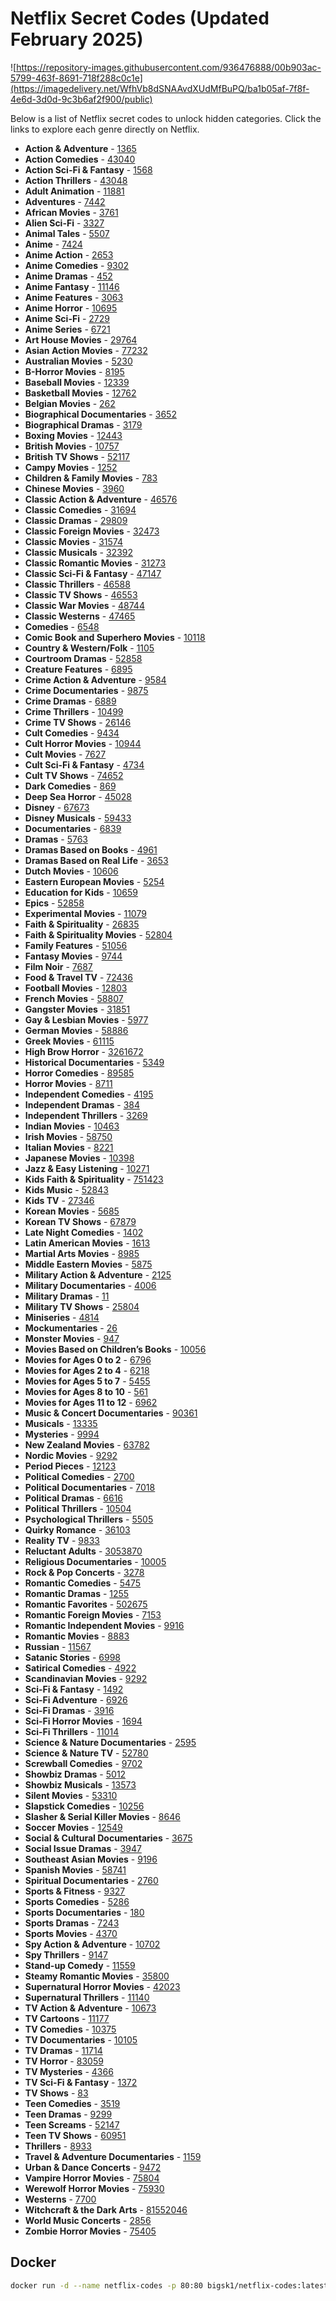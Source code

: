 # Netflix Secret Codes (Updated February 2025)

![https://repository-images.githubusercontent.com/936476888/00b903ac-5799-463f-8691-718f288c0c1e](https://imagedelivery.net/WfhVb8dSNAAvdXUdMfBuPQ/ba1b05af-7f8f-4e6d-3d0d-9c3b6af2f900/public)

Below is a list of Netflix secret codes to unlock hidden categories. Click the links to explore each genre directly on Netflix.

- **Action & Adventure** - [1365](https://www.netflix.com/browse/genre/1365)
- **Action Comedies** - [43040](https://www.netflix.com/browse/genre/43040)
- **Action Sci-Fi & Fantasy** - [1568](https://www.netflix.com/browse/genre/1568)
- **Action Thrillers** - [43048](https://www.netflix.com/browse/genre/43048)
- **Adult Animation** - [11881](https://www.netflix.com/browse/genre/11881)
- **Adventures** - [7442](https://www.netflix.com/browse/genre/7442)
- **African Movies** - [3761](https://www.netflix.com/browse/genre/3761)
- **Alien Sci-Fi** - [3327](https://www.netflix.com/browse/genre/3327)
- **Animal Tales** - [5507](https://www.netflix.com/browse/genre/5507)
- **Anime** - [7424](https://www.netflix.com/browse/genre/7424)
- **Anime Action** - [2653](https://www.netflix.com/browse/genre/2653)
- **Anime Comedies** - [9302](https://www.netflix.com/browse/genre/9302)
- **Anime Dramas** - [452](https://www.netflix.com/browse/genre/452)
- **Anime Fantasy** - [11146](https://www.netflix.com/browse/genre/11146)
- **Anime Features** - [3063](https://www.netflix.com/browse/genre/3063)
- **Anime Horror** - [10695](https://www.netflix.com/browse/genre/10695)
- **Anime Sci-Fi** - [2729](https://www.netflix.com/browse/genre/2729)
- **Anime Series** - [6721](https://www.netflix.com/browse/genre/6721)
- **Art House Movies** - [29764](https://www.netflix.com/browse/genre/29764)
- **Asian Action Movies** - [77232](https://www.netflix.com/browse/genre/77232)
- **Australian Movies** - [5230](https://www.netflix.com/browse/genre/5230)
- **B-Horror Movies** - [8195](https://www.netflix.com/browse/genre/8195)
- **Baseball Movies** - [12339](https://www.netflix.com/browse/genre/12339)
- **Basketball Movies** - [12762](https://www.netflix.com/browse/genre/12762)
- **Belgian Movies** - [262](https://www.netflix.com/browse/genre/262)
- **Biographical Documentaries** - [3652](https://www.netflix.com/browse/genre/3652)
- **Biographical Dramas** - [3179](https://www.netflix.com/browse/genre/3179)
- **Boxing Movies** - [12443](https://www.netflix.com/browse/genre/12443)
- **British Movies** - [10757](https://www.netflix.com/browse/genre/10757)
- **British TV Shows** - [52117](https://www.netflix.com/browse/genre/52117)
- **Campy Movies** - [1252](https://www.netflix.com/browse/genre/1252)
- **Children & Family Movies** - [783](https://www.netflix.com/browse/genre/783)
- **Chinese Movies** - [3960](https://www.netflix.com/browse/genre/3960)
- **Classic Action & Adventure** - [46576](https://www.netflix.com/browse/genre/46576)
- **Classic Comedies** - [31694](https://www.netflix.com/browse/genre/31694)
- **Classic Dramas** - [29809](https://www.netflix.com/browse/genre/29809)
- **Classic Foreign Movies** - [32473](https://www.netflix.com/browse/genre/32473)
- **Classic Movies** - [31574](https://www.netflix.com/browse/genre/31574)
- **Classic Musicals** - [32392](https://www.netflix.com/browse/genre/32392)
- **Classic Romantic Movies** - [31273](https://www.netflix.com/browse/genre/31273)
- **Classic Sci-Fi & Fantasy** - [47147](https://www.netflix.com/browse/genre/47147)
- **Classic Thrillers** - [46588](https://www.netflix.com/browse/genre/46588)
- **Classic TV Shows** - [46553](https://www.netflix.com/browse/genre/46553)
- **Classic War Movies** - [48744](https://www.netflix.com/browse/genre/48744)
- **Classic Westerns** - [47465](https://www.netflix.com/browse/genre/47465)
- **Comedies** - [6548](https://www.netflix.com/browse/genre/6548)
- **Comic Book and Superhero Movies** - [10118](https://www.netflix.com/browse/genre/10118)
- **Country & Western/Folk** - [1105](https://www.netflix.com/browse/genre/1105)
- **Courtroom Dramas** - [52858](https://www.netflix.com/browse/genre/52858)
- **Creature Features** - [6895](https://www.netflix.com/browse/genre/6895)
- **Crime Action & Adventure** - [9584](https://www.netflix.com/browse/genre/9584)
- **Crime Documentaries** - [9875](https://www.netflix.com/browse/genre/9875)
- **Crime Dramas** - [6889](https://www.netflix.com/browse/genre/6889)
- **Crime Thrillers** - [10499](https://www.netflix.com/browse/genre/10499)
- **Crime TV Shows** - [26146](https://www.netflix.com/browse/genre/26146)
- **Cult Comedies** - [9434](https://www.netflix.com/browse/genre/9434)
- **Cult Horror Movies** - [10944](https://www.netflix.com/browse/genre/10944)
- **Cult Movies** - [7627](https://www.netflix.com/browse/genre/7627)
- **Cult Sci-Fi & Fantasy** - [4734](https://www.netflix.com/browse/genre/4734)
- **Cult TV Shows** - [74652](https://www.netflix.com/browse/genre/74652)
- **Dark Comedies** - [869](https://www.netflix.com/browse/genre/869)
- **Deep Sea Horror** - [45028](https://www.netflix.com/browse/genre/45028)
- **Disney** - [67673](https://www.netflix.com/browse/genre/67673)
- **Disney Musicals** - [59433](https://www.netflix.com/browse/genre/59433)
- **Documentaries** - [6839](https://www.netflix.com/browse/genre/6839)
- **Dramas** - [5763](https://www.netflix.com/browse/genre/5763)
- **Dramas Based on Books** - [4961](https://www.netflix.com/browse/genre/4961)
- **Dramas Based on Real Life** - [3653](https://www.netflix.com/browse/genre/3653)
- **Dutch Movies** - [10606](https://www.netflix.com/browse/genre/10606)
- **Eastern European Movies** - [5254](https://www.netflix.com/browse/genre/5254)
- **Education for Kids** - [10659](https://www.netflix.com/browse/genre/10659)
- **Epics** - [52858](https://www.netflix.com/browse/genre/52858)
- **Experimental Movies** - [11079](https://www.netflix.com/browse/genre/11079)
- **Faith & Spirituality** - [26835](https://www.netflix.com/browse/genre/26835)
- **Faith & Spirituality Movies** - [52804](https://www.netflix.com/browse/genre/52804)
- **Family Features** - [51056](https://www.netflix.com/browse/genre/51056)
- **Fantasy Movies** - [9744](https://www.netflix.com/browse/genre/9744)
- **Film Noir** - [7687](https://www.netflix.com/browse/genre/7687)
- **Food & Travel TV** - [72436](https://www.netflix.com/browse/genre/72436)
- **Football Movies** - [12803](https://www.netflix.com/browse/genre/12803)
- **French Movies** - [58807](https://www.netflix.com/browse/genre/58807)
- **Gangster Movies** - [31851](https://www.netflix.com/browse/genre/31851)
- **Gay & Lesbian Movies** - [5977](https://www.netflix.com/browse/genre/5977)
- **German Movies** - [58886](https://www.netflix.com/browse/genre/58886)
- **Greek Movies** - [61115](https://www.netflix.com/browse/genre/61115)
- **High Brow Horror** - [3261672](https://www.netflix.com/browse/genre/3261672)
- **Historical Documentaries** - [5349](https://www.netflix.com/browse/genre/5349)
- **Horror Comedies** - [89585](https://www.netflix.com/browse/genre/89585)
- **Horror Movies** - [8711](https://www.netflix.com/browse/genre/8711)
- **Independent Comedies** - [4195](https://www.netflix.com/browse/genre/4195)
- **Independent Dramas** - [384](https://www.netflix.com/browse/genre/384)
- **Independent Thrillers** - [3269](https://www.netflix.com/browse/genre/3269)
- **Indian Movies** - [10463](https://www.netflix.com/browse/genre/10463)
- **Irish Movies** - [58750](https://www.netflix.com/browse/genre/58750)
- **Italian Movies** - [8221](https://www.netflix.com/browse/genre/8221)
- **Japanese Movies** - [10398](https://www.netflix.com/browse/genre/10398)
- **Jazz & Easy Listening** - [10271](https://www.netflix.com/browse/genre/10271)
- **Kids Faith & Spirituality** - [751423](https://www.netflix.com/browse/genre/751423)
- **Kids Music** - [52843](https://www.netflix.com/browse/genre/52843)
- **Kids TV** - [27346](https://www.netflix.com/browse/genre/27346)
- **Korean Movies** - [5685](https://www.netflix.com/browse/genre/5685)
- **Korean TV Shows** - [67879](https://www.netflix.com/browse/genre/67879)
- **Late Night Comedies** - [1402](https://www.netflix.com/browse/genre/1402)
- **Latin American Movies** - [1613](https://www.netflix.com/browse/genre/1613)
- **Martial Arts Movies** - [8985](https://www.netflix.com/browse/genre/8985)
- **Middle Eastern Movies** - [5875](https://www.netflix.com/browse/genre/5875)
- **Military Action & Adventure** - [2125](https://www.netflix.com/browse/genre/2125)
- **Military Documentaries** - [4006](https://www.netflix.com/browse/genre/4006)
- **Military Dramas** - [11](https://www.netflix.com/browse/genre/11)
- **Military TV Shows** - [25804](https://www.netflix.com/browse/genre/25804)
- **Miniseries** - [4814](https://www.netflix.com/browse/genre/4814)
- **Mockumentaries** - [26](https://www.netflix.com/browse/genre/26)
- **Monster Movies** - [947](https://www.netflix.com/browse/genre/947)
- **Movies Based on Children’s Books** - [10056](https://www.netflix.com/browse/genre/10056)
- **Movies for Ages 0 to 2** - [6796](https://www.netflix.com/browse/genre/6796)
- **Movies for Ages 2 to 4** - [6218](https://www.netflix.com/browse/genre/6218)
- **Movies for Ages 5 to 7** - [5455](https://www.netflix.com/browse/genre/5455)
- **Movies for Ages 8 to 10** - [561](https://www.netflix.com/browse/genre/561)
- **Movies for Ages 11 to 12** - [6962](https://www.netflix.com/browse/genre/6962)
- **Music & Concert Documentaries** - [90361](https://www.netflix.com/browse/genre/90361)
- **Musicals** - [13335](https://www.netflix.com/browse/genre/13335)
- **Mysteries** - [9994](https://www.netflix.com/browse/genre/9994)
- **New Zealand Movies** - [63782](https://www.netflix.com/browse/genre/63782)
- **Nordic Movies** - [9292](https://www.netflix.com/browse/genre/9292)
- **Period Pieces** - [12123](https://www.netflix.com/browse/genre/12123)
- **Political Comedies** - [2700](https://www.netflix.com/browse/genre/2700)
- **Political Documentaries** - [7018](https://www.netflix.com/browse/genre/7018)
- **Political Dramas** - [6616](https://www.netflix.com/browse/genre/6616)
- **Political Thrillers** - [10504](https://www.netflix.com/browse/genre/10504)
- **Psychological Thrillers** - [5505](https://www.netflix.com/browse/genre/5505)
- **Quirky Romance** - [36103](https://www.netflix.com/browse/genre/36103)
- **Reality TV** - [9833](https://www.netflix.com/browse/genre/9833)
- **Reluctant Adults** - [3053870](https://www.netflix.com/browse/genre/3053870)
- **Religious Documentaries** - [10005](https://www.netflix.com/browse/genre/10005)
- **Rock & Pop Concerts** - [3278](https://www.netflix.com/browse/genre/3278)
- **Romantic Comedies** - [5475](https://www.netflix.com/browse/genre/5475)
- **Romantic Dramas** - [1255](https://www.netflix.com/browse/genre/1255)
- **Romantic Favorites** - [502675](https://www.netflix.com/browse/genre/502675)
- **Romantic Foreign Movies** - [7153](https://www.netflix.com/browse/genre/7153)
- **Romantic Independent Movies** - [9916](https://www.netflix.com/browse/genre/9916)
- **Romantic Movies** - [8883](https://www.netflix.com/browse/genre/8883)
- **Russian** - [11567](https://www.netflix.com/browse/genre/11567)
- **Satanic Stories** - [6998](https://www.netflix.com/browse/genre/6998)
- **Satirical Comedies** - [4922](https://www.netflix.com/browse/genre/4922)
- **Scandinavian Movies** - [9292](https://www.netflix.com/browse/genre/9292)
- **Sci-Fi & Fantasy** - [1492](https://www.netflix.com/browse/genre/1492)
- **Sci-Fi Adventure** - [6926](https://www.netflix.com/browse/genre/6926)
- **Sci-Fi Dramas** - [3916](https://www.netflix.com/browse/genre/3916)
- **Sci-Fi Horror Movies** - [1694](https://www.netflix.com/browse/genre/1694)
- **Sci-Fi Thrillers** - [11014](https://www.netflix.com/browse/genre/11014)
- **Science & Nature Documentaries** - [2595](https://www.netflix.com/browse/genre/2595)
- **Science & Nature TV** - [52780](https://www.netflix.com/browse/genre/52780)
- **Screwball Comedies** - [9702](https://www.netflix.com/browse/genre/9702)
- **Showbiz Dramas** - [5012](https://www.netflix.com/browse/genre/5012)
- **Showbiz Musicals** - [13573](https://www.netflix.com/browse/genre/13573)
- **Silent Movies** - [53310](https://www.netflix.com/browse/genre/53310)
- **Slapstick Comedies** - [10256](https://www.netflix.com/browse/genre/10256)
- **Slasher & Serial Killer Movies** - [8646](https://www.netflix.com/browse/genre/8646)
- **Soccer Movies** - [12549](https://www.netflix.com/browse/genre/12549)
- **Social & Cultural Documentaries** - [3675](https://www.netflix.com/browse/genre/3675)
- **Social Issue Dramas** - [3947](https://www.netflix.com/browse/genre/3947)
- **Southeast Asian Movies** - [9196](https://www.netflix.com/browse/genre/9196)
- **Spanish Movies** - [58741](https://www.netflix.com/browse/genre/58741)
- **Spiritual Documentaries** - [2760](https://www.netflix.com/browse/genre/2760)
- **Sports & Fitness** - [9327](https://www.netflix.com/browse/genre/9327)
- **Sports Comedies** - [5286](https://www.netflix.com/browse/genre/5286)
- **Sports Documentaries** - [180](https://www.netflix.com/browse/genre/180)
- **Sports Dramas** - [7243](https://www.netflix.com/browse/genre/7243)
- **Sports Movies** - [4370](https://www.netflix.com/browse/genre/4370)
- **Spy Action & Adventure** - [10702](https://www.netflix.com/browse/genre/10702)
- **Spy Thrillers** - [9147](https://www.netflix.com/browse/genre/9147)
- **Stand-up Comedy** - [11559](https://www.netflix.com/browse/genre/11559)
- **Steamy Romantic Movies** - [35800](https://www.netflix.com/browse/genre/35800)
- **Supernatural Horror Movies** - [42023](https://www.netflix.com/browse/genre/42023)
- **Supernatural Thrillers** - [11140](https://www.netflix.com/browse/genre/11140)
- **TV Action & Adventure** - [10673](https://www.netflix.com/browse/genre/10673)
- **TV Cartoons** - [11177](https://www.netflix.com/browse/genre/11177)
- **TV Comedies** - [10375](https://www.netflix.com/browse/genre/10375)
- **TV Documentaries** - [10105](https://www.netflix.com/browse/genre/10105)
- **TV Dramas** - [11714](https://www.netflix.com/browse/genre/11714)
- **TV Horror** - [83059](https://www.netflix.com/browse/genre/83059)
- **TV Mysteries** - [4366](https://www.netflix.com/browse/genre/4366)
- **TV Sci-Fi & Fantasy** - [1372](https://www.netflix.com/browse/genre/1372)
- **TV Shows** - [83](https://www.netflix.com/browse/genre/83)
- **Teen Comedies** - [3519](https://www.netflix.com/browse/genre/3519)
- **Teen Dramas** - [9299](https://www.netflix.com/browse/genre/9299)
- **Teen Screams** - [52147](https://www.netflix.com/browse/genre/52147)
- **Teen TV Shows** - [60951](https://www.netflix.com/browse/genre/60951)
- **Thrillers** - [8933](https://www.netflix.com/browse/genre/8933)
- **Travel & Adventure Documentaries** - [1159](https://www.netflix.com/browse/genre/1159)
- **Urban & Dance Concerts** - [9472](https://www.netflix.com/browse/genre/9472)
- **Vampire Horror Movies** - [75804](https://www.netflix.com/browse/genre/75804)
- **Werewolf Horror Movies** - [75930](https://www.netflix.com/browse/genre/75930)
- **Westerns** - [7700](https://www.netflix.com/browse/genre/7700)
- **Witchcraft & the Dark Arts** - [81552046](https://www.netflix.com/browse/genre/81552046)
- **World Music Concerts** - [2856](https://www.netflix.com/browse/genre/2856)
- **Zombie Horror Movies** - [75405](https://www.netflix.com/browse/genre/75405)

## Docker

```bash
docker run -d --name netflix-codes -p 80:80 bigsk1/netflix-codes:latest
```
